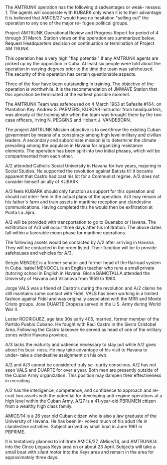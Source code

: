 The AMTRUNK operation has the following disadvantages or weak- nesses: 1. The agents will cooperate with KUBARK only when it is to their advantage. It is believed that AMICE/27 would have no hesitation "selling out" the operation to any one of the major re- fugee political groups.

Project AMTRUNK Operational Review and Progress Report for period of 4 through 31 March. Station views on the operation are summarized below. Request Headquarters decision on continuation or termination of Project AM TRUNK.

This operation has a very high "flap potential" if any AMTRUNK agents are picked up by the opposition in Cuba. At least six people were told about the operation in varying degrees prior to the time the team was safehoused. The security of this operation has certain questionable aspects.

Three of the four have been outstanding in training. The objective of the operation is worthwhile. It is the recommendation of JMWAVE Station that this operation be terminated at the earliest possible moment.

The AMTRUNK Team was safehoused on 4 March 1963 at Safesite #164. on Plantation Key. Andrew S. PARMERS, KUROAR instructor from headquarters, was already at the training site when the team was brought there by the two case officers, Irving N. PEGGINS and Hobart J. VANDEBORN.

The project AMTRUNK Mission objective is to overthrow the existing Cuban government by means of a conspiracy among high level military and civilian leaders. A secondary and subordinate mission is to determine the climate prevailing among the populace in Havana for organizing resistance elements. The operation has been split into two initial phases, which will be compartmented from each other.

A/2 attended Catholic Social University in Havana for two years, majoring in Social Studies. He supported the revolution against Batista till it became apparent that Castro had cast his lot for a Communist regime. A/2 does not consider himself an ally of KUBARK.

A/3 feels KUBARK should only function as support for this operation and should not inter- fere in the actual plans of the operation. A/3 may remain at his father's farm and train assets in maritime reception and clandestine communications. Having completed this he would then be exfiltration at Punta La Jijira.

A/2 will be provided with transportation to go to Guanabo or Havana. The exfiltration of A/3 will occur three days after his infiltration. The above dates fall within a favorable moon phase for maritime operations.

The following assets would be contacted by A/2 after arriving in Havana. They will be contacted in the order listed. Their function will be to provide safehouses and vehicles for A/3.

Sergio MENDEZ is a former senator and former head of the Railroad system in Cuba. Isabel MENOCOL is an English teacher who runs a small private (tutoring school in English in Havana. Gloria ВАМСТАLLA attended the University of Havana and Villanova from 1959 to 1960.

Jorge VALS was a friend of Castro's during the revolution and A/2 claims he still maintains some contact with Fidel. VALS has been working in a limited fashion against Fidel and was originally associated with the MRR and Monte Cristo groups. Jose DUARTE Oropesa served in the U.S. Army during World War II.

Lester RODRIGUEZ, age late 30s early 405, married, former member of the Partido Pueblo Cubano. He fought with Raul Castro in the Sierra Cristobal Area. Following the Castro takeover he served as head of one of the military zones within Havana province.

A/3 lacks the maturity and patience necessary to stay put while A/2 goes about his busi- ness. He may take advantage of his visit to Havana to under- take a clandestine assignment on his own.

A/2 and A/3 cannot be considered truly se- curity conscious. A/2 has not seen VALS and DUARTE for over a year. Both men are presently outside of the Cuban Army organization. This position may dampen their effectiveness in recruiting.

A/2 has the intelligence, competence, and confidence to approach and re- cruit two assets with the potential for developing anti-regime operations at a high level within the Cuban Army. A/27 is a 41-year-old PBRUMEN citizen from a wealthy high class family.

AMICE/14 is a 26 year old Cuban citizen who is also a law graduate of the University of Havana. He has been in- volved much of his adult life in clandestine activities. Subject arrived by small boat in June 1961 in PBPRIME.

It is tentatively planned to infiltrate AMICE/27, AMice/14, and AMTRUNK/4 into the Cinco Leguas Keys area on or about 23 April. Subjects will take a small boat with silent motor into the Keys area and remain in the area for approximately three days.